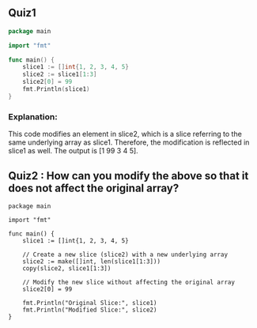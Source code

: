 ## Quiz1

```go
package main

import "fmt"

func main() {
    slice1 := []int{1, 2, 3, 4, 5}
    slice2 := slice1[1:3]
    slice2[0] = 99
    fmt.Println(slice1)
}
```
### Explanation: 
This code modifies an element in slice2, which is a slice referring to the same underlying array as slice1.
Therefore, the modification is reflected in slice1 as well. The output is [1 99 3 4 5].

## Quiz2 : How can you modify the above so that it does not affect the original array?

```golang
package main

import "fmt"

func main() {
    slice1 := []int{1, 2, 3, 4, 5}
    
    // Create a new slice (slice2) with a new underlying array
    slice2 := make([]int, len(slice1[1:3]))
    copy(slice2, slice1[1:3])
    
    // Modify the new slice without affecting the original array
    slice2[0] = 99
    
    fmt.Println("Original Slice:", slice1)
    fmt.Println("Modified Slice:", slice2)
}
```



